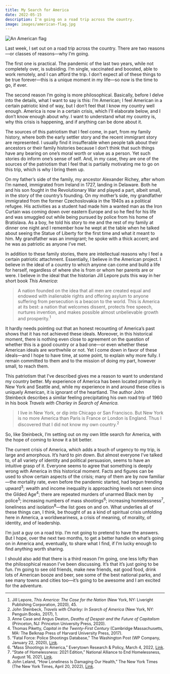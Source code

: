 ```yaml
---
title: My Search for America
date: 2022-05-15
description: I'm going on a road trip across the country.
image: images/american-flag.jpg
---
```


<p>
  <div class="fixed-img-spreader sixty-two">
    <div class="fixed-img-setter">
      <img src="{{ assets|key:'images/american-flag.jpg' }}"
        class="fixed-img"
        alt="An American flag">
    </div>
  </div>
</p>


Last week, I set out on a road trip across the country. There are two reasons—or classes of reasons—why I’m going.

The first one is practical. The pandemic of the last two years, while not completely over, is subsiding. I’m single, vaccinated and boosted, able to work remotely, and I can afford the trip. I don’t expect all of these things to be true forever—this is a unique moment in my life—so now is the time to go, if ever.

The second reason I’m going is more philosophical. Basically, before I delve into the details, what I want to say is this: I’m American; I feel American in a certain patriotic kind of way, but I don’t feel that I know my country well enough. America is now in a certain crisis, which I'll elaborate below, and I don’t know enough about why. I want to understand what my country is, why this crisis is happening, and if anything can be done about it.

The sources of this patriotism that I feel come, in part, from my family history, where both the early settler story and the recent immigrant story are represented. I usually find it insufferable when people talk about their ancestors or their family histories because I don’t think that such things have any bearing on one’s moral worth or value as a person. Yet such stories do inform one’s sense of self. And, in my case, they are one of the sources of the patriotism that I feel that is partially motivating me to go on this trip, which is why I bring them up.

On my father’s side of the family, my ancestor Alexander Richey, after whom I’m named, immigrated from Ireland in 1727, landing in Delaware. Both he and his son fought in the Revolutionary War and played a part, albeit small, in the story of the country’s founding. On my mother’s side, my grandfather immigrated from the former Czechoslovakia in the 1940s as a political refugee. His activities as a student had made him a wanted man as the Iron Curtain was coming down over eastern Europe and so he fled for his life and was smuggled out while being pursued by police from his home of Bratislava. As a boy, he told his story to me and the rest of my family at dinner one night and I remember how he wept at the table when he talked about seeing the Statue of Liberty for the first time and what it meant to him. My grandfather was an immigrant; he spoke with a thick accent; and he was as patriotic as anyone I’ve met.

In addition to these family stories, there are intellectual reasons why I feel a certain patriotic attachment. Essentially, I believe in the American project. I believe in the ideal of a country to which anyone can come and build a life for herself, regardless of where she is from or whom her parents are or were. I believe in the ideal that the historian Jill Lepore puts this way in her short book *This America*:

> A nation founded on the idea that all men are created equal and endowed with inalienable rights and offering asylum to anyone suffering from persecution is a beacon to the world. This is America at its best: a nation that welcomes dissent, protects free speech, nurtures invention, and makes possible almost unbelievable growth and prosperity.<sup>1</sup>
> 

It hardly needs pointing out that an honest recounting of America’s past shows that it has not achieved these ideals. Moreover, in this historical moment, there is nothing even close to agreement on the question of whether this is a good country or a bad one—or even whether these American ideals are worthwhile or not. Yet I come down in favor of these ideals—and I hope to have time, at some point, to explain why more fully. I remain committed to them and to the mission of doing my part, however small, to reach them.

This patriotism that I’ve described gives me a reason to want to understand my country better. My experience of America has been located primarily in New York and Seattle and, while my experience in and around these cities is uniquely American, it is ignorant of the heartland. The author John Steinbeck describes a similar feeling precipitating his own road trip of 1960 in his book *Travels with Charley in Search of America.*

> I live in New York, or dip into Chicago or San Francisco. But New York is no more America than Paris is France or London is England. Thus I discovered that I did not know my own country.<sup>2</sup>
> 

So, like Steinbeck, I’m setting out on my own little search for America, with the hope of coming to know it a bit better.

The current crisis of America, which adds a touch of urgency to my trip, is large and amorphous. It’s hard to pin down. But almost everyone I’ve talked to, of all variety of identity and political persuasion, seems to have an intuitive grasp of it. Everyone seems to agree that something is deeply wrong with America in this historical moment. Facts and figures can be used to show certain aspects of the crisis; many of them are by now familiar—the mortality rate, even before the pandemic started, had begun trending upward<sup>3</sup>; wealth and income inequality is approaching levels not seen since the Gilded Age<sup>4</sup>; there are repeated murders of unarmed Black men by police<sup>5</sup>; increasing numbers of mass shootings<sup>6</sup>; increasing homelessness<sup>7</sup>, loneliness and isolation<sup>8</sup>—the list goes on and on. What underlies all of these things can, I think, be thought of as a kind of spiritual crisis unfolding here in America, a worldweariness, a crisis of meaning, of morality, of identity, and of leadership. 

I’m just a guy on a road trip. I’m not going to pretend to have the answers. But I hope, over the next two months, to get a better handle on what’s going on in America and, eventually, to share what I find, if I’m lucky enough to find anything worth sharing.

I should also add that there is a third reason I’m going, one less lofty than the philosophical reason I’ve been discussing. It’s that it’s just going to be fun. I’m going to see old friends, make new friends, eat good food, drink lots of American booze and beer, see some of the best national parks, and see many towns and cities too—it’s going to be awesome and I am excited for the adventure.

---

<div class="small" style="font-size: 0.9em;">

1. Jill Lepore, *This America: The Case for the Nation* (New York, NY: Liveright Publishing Corporation, 2020), 45.
2. John Steinbeck, *Travels with Charley: In Search of America* (New York, NY: Penguin Books, 2017), 1.
3. Anne Case and Angus Deaton, *Deaths of Despair and the Future of Capitalism* (Princeton, NJ: Princeton University Press, 2020).
4. Thomas Piketty, *Capital in the Twenty-First Century* (Cambridge Massachusetts, MA: The Belknap Press of Harvard University Press, 2017).
5. “Fatal Force: Police Shootings Database,” The Washington Post (WP Company, January 22, 2020), [Link](https://www.washingtonpost.com/graphics/investigations/police-shootings-database/).
6. “Mass Shootings in America,” Everytown Research &amp; Policy, March 4, 2022, [Link](https://everytownresearch.org/maps/mass-shootings-in-america/).
7. “State of Homelessness: 2021 Edition,” National Alliance to End Homelessness, August 16, 2021, [Link](https://endhomelessness.org/homelessness-in-america/homelessness-statistics/state-of-homelessness-2021/).
8. John Leland, “How Loneliness Is Damaging Our Health,” The New York Times (The New York Times, April 20, 2022), [Link](https://www.nytimes.com/2022/04/20/nyregion/loneliness-epidemic.html).

</div>
